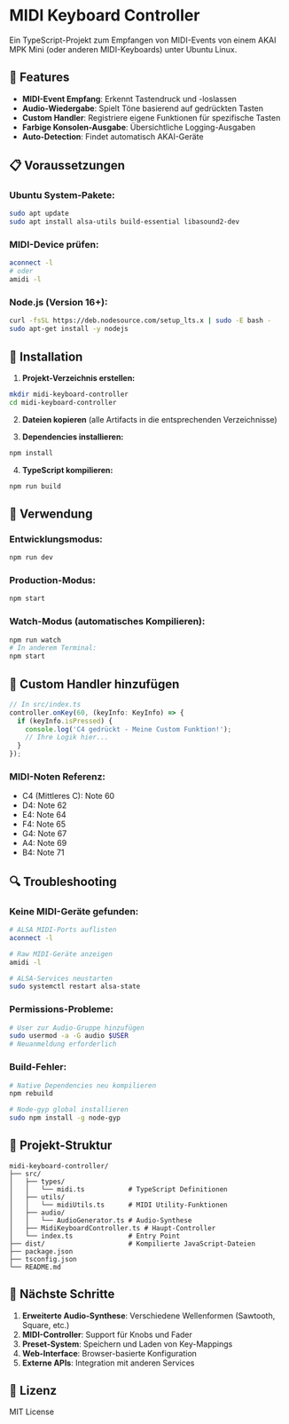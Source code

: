 # MIDI Keyboard Controller

Ein TypeScript-Projekt zum Empfangen von MIDI-Events von einem AKAI MPK Mini (oder anderen MIDI-Keyboards) unter Ubuntu Linux.

## 🚀 Features

- **MIDI-Event Empfang**: Erkennt Tastendruck und -loslassen
- **Audio-Wiedergabe**: Spielt Töne basierend auf gedrückten Tasten
- **Custom Handler**: Registriere eigene Funktionen für spezifische Tasten
- **Farbige Konsolen-Ausgabe**: Übersichtliche Logging-Ausgaben
- **Auto-Detection**: Findet automatisch AKAI-Geräte

## 📋 Voraussetzungen

### Ubuntu System-Pakete:
```bash
sudo apt update
sudo apt install alsa-utils build-essential libasound2-dev
```

### MIDI-Device prüfen:
```bash
aconnect -l
# oder
amidi -l
```

### Node.js (Version 16+):
```bash
curl -fsSL https://deb.nodesource.com/setup_lts.x | sudo -E bash -
sudo apt-get install -y nodejs
```

## 🔧 Installation

1. **Projekt-Verzeichnis erstellen:**
```bash
mkdir midi-keyboard-controller
cd midi-keyboard-controller
```

2. **Dateien kopieren** (alle Artifacts in die entsprechenden Verzeichnisse)

3. **Dependencies installieren:**
```bash
npm install
```

4. **TypeScript kompilieren:**
```bash
npm run build
```

## 🎹 Verwendung

### Entwicklungsmodus:
```bash
npm run dev
```

### Production-Modus:
```bash
npm start
```

### Watch-Modus (automatisches Kompilieren):
```bash
npm run watch
# In anderem Terminal:
npm start
```

## 🎯 Custom Handler hinzufügen

```typescript
// In src/index.ts
controller.onKey(60, (keyInfo: KeyInfo) => {
  if (keyInfo.isPressed) {
    console.log('C4 gedrückt - Meine Custom Funktion!');
    // Ihre Logik hier...
  }
});
```

### MIDI-Noten Referenz:
- C4 (Mittleres C): Note 60
- D4: Note 62
- E4: Note 64
- F4: Note 65
- G4: Note 67
- A4: Note 69
- B4: Note 71

## 🔍 Troubleshooting

### Keine MIDI-Geräte gefunden:
```bash
# ALSA MIDI-Ports auflisten
aconnect -l

# Raw MIDI-Geräte anzeigen
amidi -l

# ALSA-Services neustarten
sudo systemctl restart alsa-state
```

### Permissions-Probleme:
```bash
# User zur Audio-Gruppe hinzufügen
sudo usermod -a -G audio $USER
# Neuanmeldung erforderlich
```

### Build-Fehler:
```bash
# Native Dependencies neu kompilieren
npm rebuild

# Node-gyp global installieren
sudo npm install -g node-gyp
```

## 📁 Projekt-Struktur

```
midi-keyboard-controller/
├── src/
│   ├── types/
│   │   └── midi.ts           # TypeScript Definitionen
│   ├── utils/
│   │   └── midiUtils.ts      # MIDI Utility-Funktionen
│   ├── audio/
│   │   └── AudioGenerator.ts # Audio-Synthese
│   ├── MidiKeyboardController.ts # Haupt-Controller
│   └── index.ts              # Entry Point
├── dist/                     # Kompilierte JavaScript-Dateien
├── package.json
├── tsconfig.json
└── README.md
```

## 🎵 Nächste Schritte

1. **Erweiterte Audio-Synthese**: Verschiedene Wellenformen (Sawtooth, Square, etc.)
2. **MIDI-Controller**: Support für Knobs und Fader
3. **Preset-System**: Speichern und Laden von Key-Mappings
4. **Web-Interface**: Browser-basierte Konfiguration
5. **Externe APIs**: Integration mit anderen Services

## 📝 Lizenz

MIT License